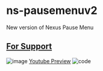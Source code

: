 # ns-pausemenuv2
New version of Nexus Pause Menu
## [For Support](https://discord.gg/nexusdev)

![image](https://github.com/user-attachments/assets/b22d13a9-5ac9-462a-86f3-f81d329cf3d8)
[Youtube Preview](https://youtube.com)
![code](https://github.com/user-attachments/assets/6f5d6f43-22e2-4545-9607-e251d1d1f6ce)
